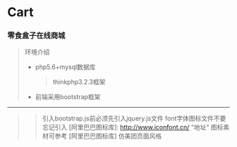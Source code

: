 # Cart
### 零食盒子在线商城
> 环境介绍
> * php5.6+mysql数据库
>    > thinkphp3.2.3框架
> * 前端采用bootstrap框架
- - - 
>    > 引入bootstrap.js前必须先引入jquery.js文件
>    > font字体图标文件不要忘记引入
[阿里巴巴图标库]: http://www.iconfont.cn/ "地址"
>    > 图标素材可参考 [阿里巴巴图标库]
>    > 仿美团页面风格
